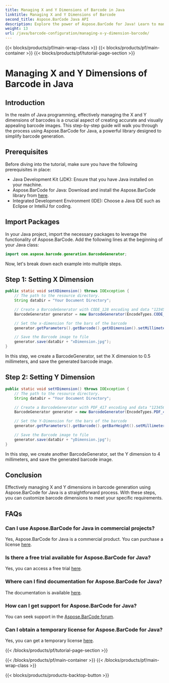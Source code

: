 ```yaml
---
title: Managing X and Y Dimensions of Barcode in Java
linktitle: Managing X and Y Dimensions of Barcode
second_title: Aspose.BarCode Java API
description: Explore the power of Aspose.BarCode for Java! Learn to manage X and Y dimensions effortlessly with our step-by-step guide. Boost accuracy and visual appeal.
weight: 13
url: /java/barcode-configuration/managing-x-y-dimension-barcode/
---
```


{{< blocks/products/pf/main-wrap-class >}}
{{< blocks/products/pf/main-container >}}
{{< blocks/products/pf/tutorial-page-section >}}

# Managing X and Y Dimensions of Barcode in Java


## Introduction

In the realm of Java programming, effectively managing the X and Y dimensions of barcodes is a crucial aspect of creating accurate and visually appealing barcode images. This step-by-step guide will walk you through the process using Aspose.BarCode for Java, a powerful library designed to simplify barcode generation.

## Prerequisites

Before diving into the tutorial, make sure you have the following prerequisites in place:

- Java Development Kit (JDK): Ensure that you have Java installed on your machine.
- Aspose.BarCode for Java: Download and install the Aspose.BarCode library from [here](https://releases.aspose.com/barcode/java/).
- Integrated Development Environment (IDE): Choose a Java IDE such as Eclipse or IntelliJ for coding.

## Import Packages

In your Java project, import the necessary packages to leverage the functionality of Aspose.BarCode. Add the following lines at the beginning of your Java class:

```java
import com.aspose.barcode.generation.BarcodeGenerator;
```

Now, let's break down each example into multiple steps.

## Step 1: Setting X Dimension

```java
public static void setXDimension() throws IOException {
    // The path to the resource directory.
    String dataDir = "Your Document Directory";

    // Create a BarcodeGenerator with CODE_128 encoding and data "12345678"
    BarcodeGenerator generator = new BarcodeGenerator(EncodeTypes.CODE_128, "12345678");

    // Set the x-dimension for the bars of the barcode
    generator.getParameters().getBarcode().getXDimension().setMillimeters(0.5f);

    // Save the Barcode image to file
    generator.save(dataDir + "xDimension.jpg");
}
```

In this step, we create a BarcodeGenerator, set the X dimension to 0.5 millimeters, and save the generated barcode image.

## Step 2: Setting Y Dimension

```java
public static void setYDimension() throws IOException {
    // The path to the resource directory.
    String dataDir = "Your Document Directory";

    // Create a BarcodeGenerator with PDF_417 encoding and data "12345678"
    BarcodeGenerator generator = new BarcodeGenerator(EncodeTypes.PDF_417, "12345678");

    // Set the Y-Dimension for the bars of the barcode
    generator.getParameters().getBarcode().getBarHeight().setMillimeters(4);

    // Save the Barcode image to file
    generator.save(dataDir + "yDimension.jpg");
}
```

In this step, we create another BarcodeGenerator, set the Y dimension to 4 millimeters, and save the generated barcode image.

## Conclusion

Effectively managing X and Y dimensions in barcode generation using Aspose.BarCode for Java is a straightforward process. With these steps, you can customize barcode dimensions to meet your specific requirements.

## FAQs

### Can I use Aspose.BarCode for Java in commercial projects?
Yes, Aspose.BarCode for Java is a commercial product. You can purchase a license [here](https://purchase.aspose.com/buy).

### Is there a free trial available for Aspose.BarCode for Java?
Yes, you can access a free trial [here](https://releases.aspose.com/).

### Where can I find documentation for Aspose.BarCode for Java?
The documentation is available [here](https://reference.aspose.com/barcode/java/).

### How can I get support for Aspose.BarCode for Java?
You can seek support in the [Aspose.BarCode forum](https://forum.aspose.com/c/barcode/13).

### Can I obtain a temporary license for Aspose.BarCode for Java?
Yes, you can get a temporary license [here](https://purchase.aspose.com/temporary-license/).


{{< /blocks/products/pf/tutorial-page-section >}}

{{< /blocks/products/pf/main-container >}}
{{< /blocks/products/pf/main-wrap-class >}}

{{< blocks/products/products-backtop-button >}}
